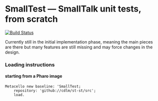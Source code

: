 # SmallTest — SmallTalk unit tests, from scratch
[![Build Status][travis-status]][travis]

Currently still in the initial implementation phase, meaning the main pieces are
there but many features are still missing and may force changes in the design.

### Loading instructions

#### starting from a Pharo image

```smalltalk
Metacello new baseline: 'SmallTest;
    repository: 'github://cdlm/st-st/src';
    load.
```

[travis]: https://travis-ci.org/cdlm/st-st
[travis-status]: https://travis-ci.org/cdlm/st-st.svg?branch=master
